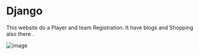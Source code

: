 # Django
This website do a Player and team Registration. It have blogs and Shopping also there . 

![image](https://user-images.githubusercontent.com/69141217/125024300-1e230c00-e09e-11eb-9516-70827530669b.png)

